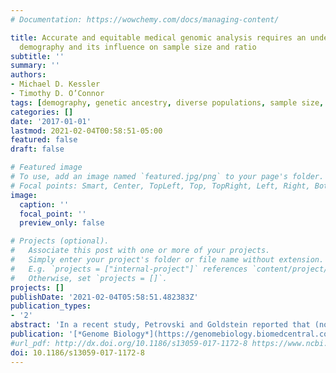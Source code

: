 ```yaml
---
# Documentation: https://wowchemy.com/docs/managing-content/

title: Accurate and equitable medical genomic analysis requires an understanding of
  demography and its influence on sample size and ratio
subtitle: ''
summary: ''
authors:
- Michael D. Kessler
- Timothy D. O’Connor
tags: [demography, genetic ancestry, diverse populations, sample size, singletons, rare variants]
categories: []
date: '2017-01-01'
lastmod: 2021-02-04T00:58:51-05:00
featured: false
draft: false

# Featured image
# To use, add an image named `featured.jpg/png` to your page's folder.
# Focal points: Smart, Center, TopLeft, Top, TopRight, Left, Right, BottomLeft, Bottom, BottomRight.
image:
  caption: ''
  focal_point: ''
  preview_only: false

# Projects (optional).
#   Associate this post with one or more of your projects.
#   Simply enter your project's folder or file name without extension.
#   E.g. `projects = ["internal-project"]` references `content/project/deep-learning/index.md`.
#   Otherwise, set `projects = []`.
projects: []
publishDate: '2021-02-04T05:58:51.482383Z'
publication_types:
- '2'
abstract: 'In a recent study, Petrovski and Goldstein reported that (non-Finnish) Europeans have significantly fewer nonsynonymous singletons in Online Mendelian Inheritance in Man (OMIM) disease genes compared with Africans, Latinos, South Asians, East Asians, and other unassigned non-Europeans. We use simulations of Exome Aggregation Consortium (ExAC) data to show that sample size and ratio interact to influence the number of these singletons identified in a cohort. These interactions are different across ancestries and can lead to the same number of identified singletons in both Europeans and non-Europeans without an equal number of samples. We conclude that there is a need to account for the ancestry-specific influence of demography on genomic architecture and rare variant analysis in order to address inequalities in medical genomic analysis.'
publication: '[*Genome Biology*](https://genomebiology.biomedcentral.com/articles/10.1186/s13059-017-1172-8)'
#url_pdf: http://dx.doi.org/10.1186/s13059-017-1172-8 https://www.ncbi.nlm.nih.gov/pmc/articles/PMC5330117/pdf/13059_2017_Article_1172.pdf
doi: 10.1186/s13059-017-1172-8
---
```

